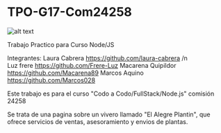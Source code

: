 # TPO-G17-Com24258
![alt text](https://main--elalegreplantinvivero.netlify.app/assets/logoVivero.png)



Trabajo Practico para Curso Node/JS

Integrantes: 
Laura Cabrera        https://github.com/laura-cabrera /n     
Luz frere            https://github.com/Frere-Luz
Macarena Quipildor   https://github.com/Macarena89
Marcos Aquino        https://github.com/Marcos028

Este trabajo es para el curso "Codo a Codo/FullStack/Node.js" comisión 24258

Se trata de una pagina sobre un vivero llamado "El Alegre Plantin", que ofrece servicios de ventas, asesoramiento y envios de plantas. 



